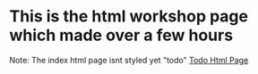 ﻿# This is the html workshop page which made over a few hours
Note: The index html page isnt styled yet "todo"
 [Todo Html Page](https://nidplays.github.io/html-workshop/to_do.html)
